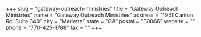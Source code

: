 +++
slug = "gateway-outreach-ministries"
title = "Gateway Outreach Ministries"
name = "Gateway Outreach Ministries"
address = "1951 Canton Rd. Suite 340"
city = "Marietta"
state = "GA"
postal = "30066"
website = ""
phone = "770-425-1788"
fax = ""
+++
